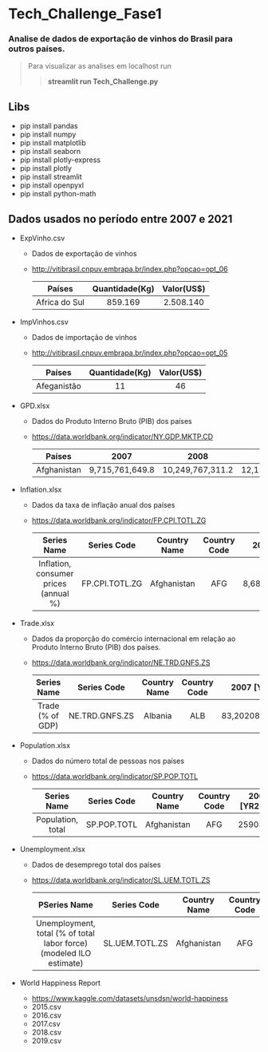 # Tech_Challenge_Fase1
### Analise de dados de exportação de vinhos do Brasil para outros países.

> Para visualizar as analises em localhost run
>> **streamlit run Tech_Challenge.py**

## Libs

- pip install pandas
- pip install numpy
- pip install matplotlib
- pip install seaborn
- pip install plotly-express
- pip install plotly
- pip install streamlit 
- pip install openpyxl
- pip install python-math

## Dados usados no período entre 2007 e 2021

- ExpVinho.csv
  - Dados de exportação de vinhos
  - <http://vitibrasil.cnpuv.embrapa.br/index.php?opcao=opt_06>

    Países   | Quantidade(Kg) | Valor(US$)
    :---------: | :------: | :-----:
    Africa do Sul | 859.169  | 2.508.140
  
- ImpVinhos.csv
  - Dados de importação de vinhos
  - <http://vitibrasil.cnpuv.embrapa.br/index.php?opcao=opt_05>
  
    Países   | Quantidade(Kg) | Valor(US$)
    :---------: | :------: | :-----:
    Afeganistão | 11  | 46

- GPD.xlsx
  - Dados do Produto Interno Bruto (PIB) dos países
  - <https://data.worldbank.org/indicator/NY.GDP.MKTP.CD>
  
    Países   | 2007 | 2008 | 2009
    :---------: | :------: | :-----: | :-----:
    Afghanistan | 9,715,761,649.8  | 10,249,767,311.2 | 12,154,835,707.9

- Inflation.xlsx
  - Dados da taxa de inflação anual dos países
  - <https://data.worldbank.org/indicator/FP.CPI.TOTL.ZG>
  
    Series Name | Series Code | Country Name | Country Code | 2007 [YR2007]
    :---------: | :------: | :-----: | :-----: | :-----:
    Inflation, consumer prices (annual %) | FP.CPI.TOTL.ZG  | Afghanistan | AFG | 8,68057078513406

- Trade.xlsx
  - Dados da proporção do comércio internacional em relação ao Produto Interno Bruto (PIB) dos países.
  - <https://data.worldbank.org/indicator/NE.TRD.GNFS.ZS>
  
    Series Name | Series Code | Country Name | Country Code | 2007 [YR2007]
    :---------: | :------: | :-----: | :-----: | :-----:
    Trade (% of GDP) | NE.TRD.GNFS.ZS  | Albania | ALB | 83,2020801053931

- Population.xlsx
  - Dados do número total de pessoas nos países
  - <https://data.worldbank.org/indicator/SP.POP.TOTL>
  
    Series Name | Series Code | Country Name | Country Code | 2007 [YR2007]
    :---------: | :------: | :-----: | :-----: | :-----:
    Population, total | SP.POP.TOTL  | Afghanistan | AFG | 25903301

- Unemployment.xlsx
  - Dados de desemprego total dos países
  - <https://data.worldbank.org/indicator/SL.UEM.TOTL.ZS>  

    PSeries Name | Series Code | Country Name | Country Code | 2007 [YR2007]
    :---------: | :------: | :-----: | :-----: | :-----:
    Unemployment, total (% of total labor force) (modeled ILO estimate) | SL.UEM.TOTL.ZS  | Afghanistan | AFG | 8,108

- World Happiness Report
  - <https://www.kaggle.com/datasets/unsdsn/world-happiness>
  - 2015.csv
  - 2016.csv
  - 2017.csv
  - 2018.csv
  - 2019.csv